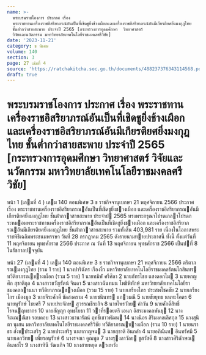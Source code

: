```yaml
---
name: >-
  พระบรมราชโองการ ประกาศ เรื่อง
  พระราชทานเครื่องราชอิสริยาภรณ์อันเป็นที่เชิดชูยิ่งช้างเผือกและเครื่องราชอิสริยาภรณ์อันมีเกียรติยศยิ่งมงกุฎไทย
  ชั้นต่ำกว่าสายสะพาย ประจำปี 2565 [กระทรวงการอุดมศึกษา  วิทยาศาสตร์ 
  วิจัยและนวัตกรรม มหาวิทยาลัยเทคโนโลยีราชมงคลศรีวิชัย]
date: '2023-11-21'
category: ข พิเศษ
volume: 140
section: 3
page: 27 เล่มที่ 4
source: 'https://ratchakitcha.soc.go.th/documents/488237376343114568.pdf'
draft: true
---
```


# พระบรมราชโองการ ประกาศ เรื่อง พระราชทานเครื่องราชอิสริยาภรณ์อันเป็นที่เชิดชูยิ่งช้างเผือกและเครื่องราชอิสริยาภรณ์อันมีเกียรติยศยิ่งมงกุฎไทย ชั้นต่ำกว่าสายสะพาย ประจำปี 2565 [กระทรวงการอุดมศึกษา  วิทยาศาสตร์  วิจัยและนวัตกรรม มหาวิทยาลัยเทคโนโลยีราชมงคลศรีวิชัย]

หน้า 1 (เลมที่ 4 ) เลม 140 ตอนพิเศษ 3 ข ราชกิจจานุเบกษา 21 พฤศจิกายน 2566 ประกาศ เรื่อง พระราชทานเครื่องราชอิสริยาภรณอันเป็นที่เชิดชูยิ่งชางเผือก และเครื่องราชอิสริยาภรณอันมีเกียรติยศยิ่งมงกุฎไทย ชั้นต่ํากวาสายสะพาย ประจําป 2565 ทรงพระกรุณาโปรดเกลาโปรดกระหมอมพระราชทานเครื่องราชอิสริยาภรณอันเป็นที่เชิดชูยิ่งชางเผือก และเครื่องราชอิสริยาภรณอันมีเกียรติยศยิ่งมงกุฎไทย ชั้นต่ํากวาสายสะพาย รวมทั้งสิ้น 403,981 ราย เนื่องในโอกาสพระราชพิธีเฉลิมพระชนมพรรษา วันที่ 28 กรกฎาคม 2565 ดังรายนามทายประกาศนี้ ทั้งนี้ ตั้งแต่วันที่ 11 พฤศจิกายน พุทธศักราช 2566 ประกาศ ณ วันที่ 13 พฤศจิกายน พุทธศักราช 2566 เป็นปที่ 8 ในรัชกาลปจจุบัน

หน้า 27 (เลมที่ 4 ) เลม 140 ตอนพิเศษ 3 ข ราชกิจจานุเบกษา 21 พฤศจิกายน 2566 ตริตาภรณมงกุฎไทย (รวม 1 ราย) 1 นางปาริฉัตร เรืองงิ้ว มหาวิทยาลัยเทคโนโลยีราชมงคลรัตนโกสินทร ทวีติยาภรณชางเผือก (รวม 5 ราย) 1 นายทมิฬ ศรีศิลา 2 นายภัทรไชย แสงดอกไม 3 นายหาญศึก สุชาติกุล 4 นางสาวขวัญรัตน์ จินดา 5 นางสาวฉันทมน โพธิพิทักษ์ มหาวิทยาลัยเทคโนโลยีราชมงคลลานนา ทวีติยาภรณชางเผือก (รวม 15 ราย) 1 นายเกรียงไกร ประสพโชคชัย 2 นายเกรียงไกร เมืองมูล 3 นายจีระศักดิ์ ขัดสงคราม 4 นายชนินทร แกวมณี 5 นายชัยยุทธ นนทะโคตร 6 นายนุรักษ์ ไชยศรี 7 นายประจักษ สุวรรณธีระกิจ 8 นายไพรวัลย คําวัน 9 นายศักดิ์สิทธิ์ โรจนฤทธากร 10 นายสัญญา อุทธโยธา 11 วาที่รอยตรี เอนก อิสระมงคลพันธุ 12 นางจิณณณิชา รอบคอบ 13 นางสาวธานารัตน์ ฤทธิ์เชาวพัฒน 14 นางนิอร สิริมงคลเลิศกุล 15 นางสุนิตา นุเสน มหาวิทยาลัยเทคโนโลยีราชมงคลศรีวิชัย ทวีติยาภรณชางเผือก (รวม 10 ราย) 1 นายนราธร สังขประเสริฐ 2 นายประเสริฐ นนทกาญจน 3 นายสุชาติ อินกล่ํา 4 นายอภินันท อินทรัศมี 5 นายเอกวิทย เพียรอนุรักษ์ 6 นางรจณา คูณพูล 7 นางรุงลาวัลย ชูสวัสดิ์ 8 นางสาวศิริลักษณ อินทสโร 9 นางสาทินี วัฒนกิจ 10 นางสายหยุด ดวงหวัง
